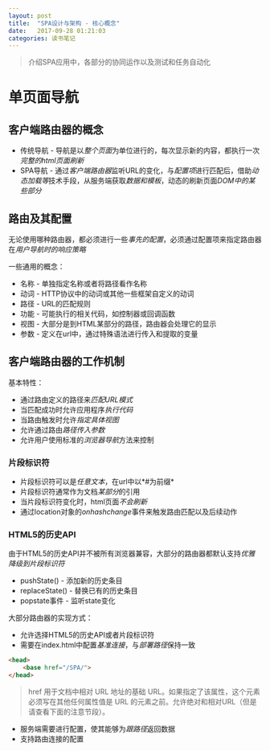 ```yaml
---
layout: post
title:  "SPA设计与架构 - 核心概念"
date:   2017-09-28 01:21:03
categories: 读书笔记
---
```


> 介绍SPA应用中，各部分的协同运作以及测试和任务自动化

# 单页面导航

## 客户端路由器的概念

- 传统导航 - 导航是以*整个页面*为单位进行的，每次显示新的内容，都执行一次*完整的html页面刷新*
- SPA导航 - 通过*客户端路由器*监听URL的变化，与*配置项*进行匹配后，借助*动态加载等*技术手段，从服务端获取*数据和模板*，动态的刷新页面*DOM中的某些部分*

## 路由及其配置

无论使用哪种路由器，都必须进行一些*事先的配置*，必须通过配置项来指定路由器在*用户导航时的响应策略*

一些通用的概念：

- 名称 - 单独指定名称或者将路径看作名称
- 动词 - HTTP协议中的动词或其他一些框架自定义的动词
- 路径 - URL的匹配规则
- 功能 - 可能执行的相关代码，如控制器或回调函数
- 视图 - 大部分是到HTML某部分的路径，路由器会处理它的显示
- 参数 - 定义在url中，通过特殊语法进行传入和提取的变量

## 客户端路由器的工作机制

基本特性：

- 通过路由定义的路径来*匹配URL模式*
- 当匹配成功时允许应用程序*执行代码*
- 当路由触发时允许*指定具体视图*
- 允许通过路由*路径传入参数*
- 允许用户使用标准的*浏览器导航*方法来控制

### 片段标识符

- 片段标识符可以是*任意文本*，在url中以*#为前缀*
- 片段标识符通常作为文档*某部分*的引用
- 当片段标识符变化时，html页面*不会刷新*
- 通过location对象的*onhashchange*事件来触发路由匹配以及后续动作

### HTML5的历史API

由于HTML5的历史API并不被所有浏览器兼容，大部分的路由器都默认支持*优雅降级到片段标识符*

- pushState() - 添加新的历史条目
- replaceState() - 替换已有的历史条目
- popstate事件 - 监听state变化

大部分路由器的实现方式：

- 允许选择HTML5的历史API或者片段标识符
- 需要在index.html中配置*基准连接*，与*部署路径*保持一致

```html
<head>
    <base href="/SPA/">
</head>
```

> href 用于文档中相对 URL 地址的基础 URL。如果指定了该属性，这个元素必须写在其他任何属性值是 URL 的元素之前。允许绝对和相对URL（但是请查看下面的注意节段）。

- 服务端需要进行配置，使其能够为*跟路径*返回数据
- 支持路由连接的配置
